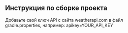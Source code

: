 ## Инструкция по сборке проекта

Добавьте свой ключ API с сайта weatherapi.com в файл gradle.properties, например:
apikey=YOUR_API_KEY
